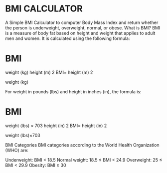 # BMI CALCULATOR
A Simple BMI Calculator to computer Body Mass Index and return whether the person is underweight, overweight, normal, or obese.
What is BMI?
BMI is a measure of body fat based on height and weight that applies to adult men and women. It is calculated using the following formula:

BMI
=
weight (kg)
height (m)
2
BMI= 
height (m) 
2
 
weight (kg)
​
 

For weight in pounds (lbs) and height in inches (in), the formula is:

BMI
=
weight (lbs)
×
703
height (in)
2
BMI= 
height (in) 
2
 
weight (lbs)×703
​
 

BMI Categories
BMI categories according to the World Health Organization (WHO) are:

Underweight: BMI < 18.5
Normal weight: 18.5 ≤ BMI < 24.9
Overweight: 25 ≤ BMI < 29.9
Obesity: BMI ≥ 30
